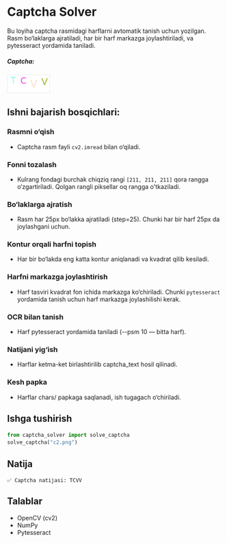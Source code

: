 # Captcha Solver

Bu loyiha captcha rasmidagi harflarni avtomatik tanish uchun yozilgan. Rasm bo‘laklarga ajratiladi, har bir harf markazga joylashtiriladi, va pytesseract yordamida taniladi.

##### Captcha:
![Captcha Image](c.png)

## Ishni bajarish bosqichlari:
### Rasmni o‘qish 
- Captcha rasm fayli `cv2.imread` bilan o‘qiladi.

### Fonni tozalash 
- Kulrang fondagi burchak chiqziq rangi `[211, 211, 211]` qora rangga o‘zgartiriladi. Qolgan rangli piksellar oq rangga o'tkaziladi.

### Bo‘laklarga ajratish
- Rasm har 25px bo‘lakka ajratiladi (step=25). Chunki har bir harf 25px da joylashgani uchun.

### Kontur orqali harfni topish 
- Har bir bo‘lakda eng katta kontur aniqlanadi va kvadrat qilib kesiladi.

### Harfni markazga joylashtirish 
- Harf tasviri kvadrat fon ichida markazga ko‘chiriladi. Chunki `pytesseract` yordamida tanish uchun harf markazga joylashilishi kerak.

### OCR bilan tanish
- Harf pytesseract yordamida taniladi (--psm 10 — bitta harf).

### Natijani yig‘ish 
- Harflar ketma-ket birlashtirilib captcha_text hosil qilinadi.

### Kesh papka 
- Harflar chars/ papkaga saqlanadi, ish tugagach o‘chiriladi.

## Ishga tushirish
```python 
from captcha_solver import solve_captcha
solve_captcha("c2.png") 
```

## Natija
```
✅ Captcha natijasi: TCVV
```

## Talablar
- OpenCV (cv2)
- NumPy
- Pytesseract
